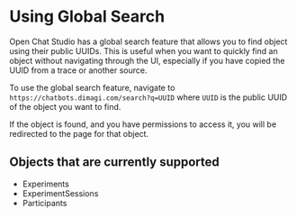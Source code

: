 # Using Global Search

Open Chat Studio has a global search feature that allows you to find object using their public UUIDs. This is useful when you want to quickly find an object without navigating through the UI, especially if you have copied the UUID from a trace or another source.

To use the global search feature, navigate to `https://chatbots.dimagi.com/search?q=UUID` where `UUID` is the public UUID of the object you want to find.

If the object is found, and you have permissions to access it, you will be redirected to the page for that object.

## Objects that are currently supported

* Experiments
* ExperimentSessions
* Participants
